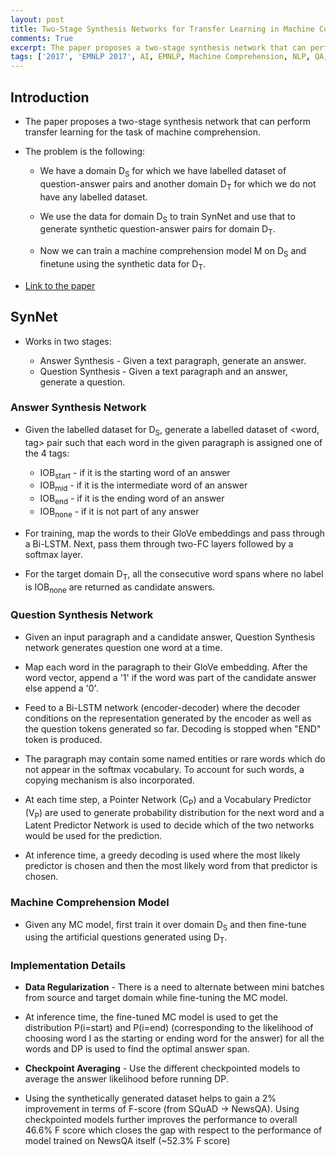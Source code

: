 ```yaml
---
layout: post
title: Two-Stage Synthesis Networks for Transfer Learning in Machine Comprehension
comments: True
excerpt: The paper proposes a two-stage synthesis network that can perform transfer learning for the task of machine comprehension.
tags: ['2017', 'EMNLP 2017', AI, EMNLP, Machine Comprehension, NLP, QA, Transfer Learning]
---
```


## Introduction

* The paper proposes a two-stage synthesis network that can perform transfer learning for the task of machine comprehension.
* The problem is the following:

    * We have a domain D<sub>S</sub> for which we have labelled dataset of question-answer pairs and another domain D<sub>T</sub> for which we do not have any labelled dataset.

    * We use the data for domain D<sub>S</sub> to train SynNet and use that to generate synthetic question-answer pairs for domain D<sub>T</sub>.

    * Now we can train a machine comprehension model M on D<sub>S</sub> and finetune using the synthetic data for D<sub>T</sub>.

* [Link to the paper](https://www.microsoft.com/en-us/research/publication/two-stage-synthesis-networks-transfer-learning-machine-comprehension/)

## SynNet

* Works in two stages:

    * Answer Synthesis - Given a text paragraph, generate an answer.
    * Question Synthesis - Given a text paragraph and an answer, generate a question.

### Answer Synthesis Network

* Given the labelled dataset for D<sub>S</sub>, generate a labelled dataset of <word, tag> pair such that each word in the given paragraph is assigned one of the 4 tags:
    * IOB<sub>start</sub> - if it is the starting word of an answer
    * IOB<sub>mid</sub> - if it is the intermediate word of an answer
    * IOB<sub>end</sub> - if it is the ending word of an answer
    * IOB<sub>none</sub> - if it is not part of any answer

* For training, map the words to their GloVe embeddings and pass through a Bi-LSTM. Next, pass them through two-FC layers followed by a softmax layer.

* For the target domain D<sub>T</sub>, all the consecutive word spans where no label is IOB<sub>none</sub> are returned as candidate answers.

### Question Synthesis Network

* Given an input paragraph and a candidate answer, Question Synthesis network generates question one word at a time.

* Map each word in the paragraph to their GloVe embedding. After the word vector, append a '1' if the word was part of the candidate answer else append a '0'.

* Feed to a Bi-LSTM network (encoder-decoder) where the decoder conditions on the representation generated by the encoder as well as the question tokens generated so far. Decoding is stopped when "END" token is produced.

* The paragraph may contain some named entities or rare words which do not appear in the softmax vocabulary. To account for such words, a copying mechanism is also incorporated.

* At each time step, a Pointer Network (C<sub>P</sub>) and a Vocabulary Predictor (V<sub>P</sub>) are used to generate probability distribution for the next word and a Latent Predictor Network is used to decide which of the two networks would be used for the prediction.

* At inference time, a greedy decoding is used where the most likely predictor is chosen and then the most likely word from that predictor is chosen.

### Machine Comprehension Model

* Given any MC model, first train it over domain D<sub>S</sub> and then fine-tune using the artificial questions generated using D<sub>T</sub>.

### Implementation Details

* **Data Regularization** - There is a need to alternate between mini batches from source and target domain while fine-tuning the MC model.

* At inference time, the fine-tuned MC model is used to get the distribution P(i=start) and P(i=end) (corresponding to the likelihood of choosing word I as the starting or ending word for the answer) for all the words and DP is used to find the optimal answer span.

* **Checkpoint Averaging** - Use the different checkpointed models to average the answer likelihood before running DP.

* Using the synthetically generated dataset helps to gain a 2% improvement in terms of F-score (from SQuAD -> NewsQA). Using checkpointed models further improves the performance to overall 46.6% F score which closes the gap with respect to the performance of model trained on NewsQA itself (~52.3% F score)

